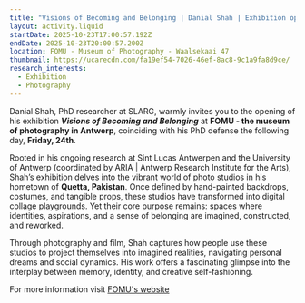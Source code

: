 ```yaml
---
title: "Visions of Becoming and Belonging | Danial Shah | Exhibition opening "
layout: activity.liquid
startDate: 2025-10-23T17:00:57.192Z
endDate: 2025-10-23T20:00:57.200Z
location: FOMU - Museum of Photography - Waalsekaai 47
thumbnail: https://ucarecdn.com/fa19ef54-7026-46ef-8ac8-9c1a9fa8d9ce/
research_interests:
  - Exhibition
  - Photography
---
```

<!--StartFragment-->

Danial Shah, PhD researcher at SLARG, warmly invites you to the opening of his exhibition ***Visions of Becoming and Belonging*** at **FOMU - the museum of photography in Antwerp**, coinciding with his PhD defense the following day, **Friday, 24th**.

Rooted in his ongoing research at Sint Lucas Antwerpen and the University of Antwerp (coordinated by ARIA | Antwerp Research Institute for the Arts), Shah’s exhibition delves into the vibrant world of photo studios in his hometown of **Quetta, Pakistan**. Once defined by hand-painted backdrops, costumes, and tangible props, these studios have transformed into digital collage playgrounds. Yet their core purpose remains: spaces where identities, aspirations, and a sense of belonging are imagined, constructed, and reworked.

Through photography and film, Shah captures how people use these studios to project themselves into imagined realities, navigating personal dreams and social dynamics. His work offers a fascinating glimpse into the interplay between memory, identity, and creative self-fashioning.

F﻿or more information visit [FOMU's website](https://fomu.be/en/exhibitions/danial-shah-visions-of-becoming-and-belonging)

<!--EndFragment-->